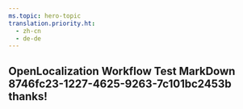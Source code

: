 ```yaml
---
ms.topic: hero-topic
translation.priority.ht: 
  - zh-cn
  - de-de
---
```

## OpenLocalization Workflow Test MarkDown 8746fc23-1227-4625-9263-7c101bc2453b thanks!
